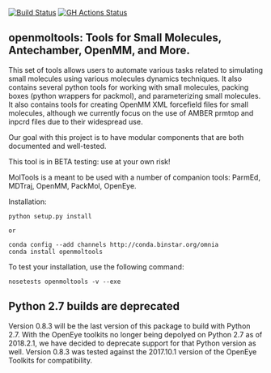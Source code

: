 [![Build Status](https://travis-ci.org/choderalab/openmoltools.svg?branch=master)](https://travis-ci.org/choderalab/openmoltools)
[![GH Actions Status](https://github.com/choderalab/perses/workflows/CI/badge.svg)](https://github.com/choderalab/perses/actions?query=branch%3Amaster)

## openmoltools: Tools for Small Molecules, Antechamber, OpenMM, and More.

This set of tools allows users to automate various tasks related to
simulating small molecules using various molecules dynamics techniques.
It also contains several python tools for working with small molecules,
packing boxes (python wrappers for packmol), and parameterizing small
molecules.  It also contains tools for creating OpenMM XML forcefield files
for small molecules, although we currently focus on the use of AMBER
prmtop and inpcrd files due to their widespread use.

Our goal with this project is to have modular components that are both
documented and well-tested.

This tool is in BETA testing: use at your own risk!

MolTools is a meant to be used with a number of companion tools:
ParmEd, MDTraj, OpenMM, PackMol, OpenEye.


Installation:

```
python setup.py install

or

conda config --add channels http://conda.binstar.org/omnia
conda install openmoltools

```

To test your installation, use the following command:

```
nosetests openmoltools -v --exe
```

## Python 2.7 builds are deprecated

Version 0.8.3 will be the last version of this package to build with Python 2.7.
With the OpenEye toolkits no longer being depolyed on Python 2.7 as of 2018.2.1,
we have decided to deprecate support for that Python version as well.
Version 0.8.3 was tested against the 2017.10.1 version of the OpenEye Toolkits for
compatibility.

